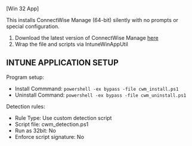 [Win 32 App]

This installs ConnectWise Manage (64-bit) silently with no prompts or special configuration.  
1. Download the latest version of ConnectWise Manage [here](https://university.connectwise.com/University/PageView.aspx?short_name=workstation-installation) 
2. Wrap the file and scripts via IntuneWinAppUtil

**INTUNE APPLICATION SETUP**
----------------------------
Program setup:
- Install Commmand: ```powershell -ex bypass -file cwm_install.ps1```
- Uninstall Command: ```powershell -ex bypass -file cwm_uninstall.ps1```

Detection rules:
- Rule Type: Use custom detection script
- Script file: cwm_detection.ps1
- Run as 32bit: No
- Enforce script signature: No
